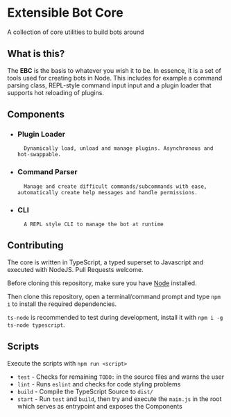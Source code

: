 # Extensible Bot Core
A collection of core utilities to build bots around

## What is this?
The **EBC** is the basis to whatever you wish it to be. In essence, it is a set of tools used for creating bots in Node. This includes for example a command parsing class, REPL-style command input input and a plugin loader that supports hot reloading of plugins.

## Components
- ### Plugin Loader
        Dynamically load, unload and manage plugins. Asynchronous and hot-swappable.

- ### Command Parser
        Manage and create difficult commands/subcommands with ease, automatically create help messages and handle permissions.

- ### CLI
        A REPL style CLI to manage the bot at runtime

## Contributing
The core is written in TypeScript, a typed superset to Javascript and executed with NodeJS. Pull Requests welcome.

Before cloning this repository, make sure you have [Node](https://www.nodejs.org/) installed.

Then clone this repository, open a terminal/command prompt and type `npm i` to install the required dependencies.

`ts-node` is recommended to test during development, install it with `npm i -g ts-node typescript`.

## Scripts
Execute the scripts with `npm run <script>`
- `test` - Checks for remaining `TODO:` in the source files and warns the user
- `lint` - Runs `eslint` and checks for code styling problems
- `build` - Compile the TypeScript Source to `dist/`
- `start` - Run `test` and `build`, then try and execute the `main.js` in the root which serves as entrypoint and exposes the Components
